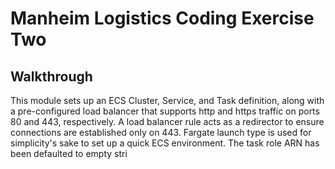 # Manheim Logistics Coding Exercise Two

## Walkthrough

This module sets up an ECS Cluster, Service, and Task definition, along with a pre-configured load balancer that supports http and https traffic on ports 80 and 443, respectively. A load balancer rule acts as a redirector to ensure connections are established only on 443. Fargate launch type is used for simplicity's sake to set up a quick ECS environment. The task role ARN has been defaulted to empty stri
